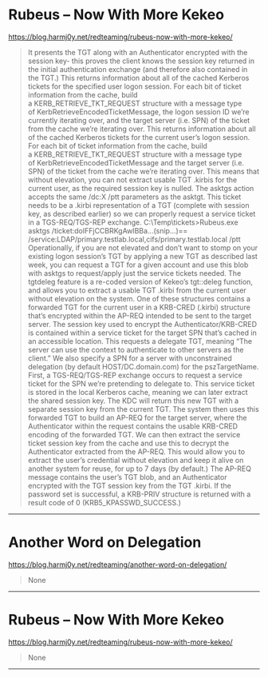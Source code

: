# Rubeus – Now With More Kekeo

https://blog.harmj0y.net/redteaming/rubeus-now-with-more-kekeo/
<blockquote>
It presents the TGT along with an Authenticator encrypted with the session key- this proves the client knows the session key returned in the initial authentication exchange (and therefore also contained in the TGT.) This returns information about all of the cached Kerberos tickets for the specified user logon session. For each bit of ticket information from the cache, build a KERB_RETRIEVE_TKT_REQUEST structure with a message type of KerbRetrieveEncodedTicketMessage, the logon session ID we’re currently iterating over, and the target server (i.e. SPN) of the ticket from the cache we’re iterating over. This returns information about all of the cached Kerberos tickets for the current user’s logon session. For each bit of ticket information from the cache, build a KERB_RETRIEVE_TKT_REQUEST structure with a message type of KerbRetrieveEncodedTicketMessage and the target server (i.e. SPN) of the ticket from the cache we’re iterating over. This means that without elevation, you can not extract usable TGT .kirbis for the current user, as the required session key is nulled. The asktgs action accepts the same /dc:X /ptt parameters as the asktgt. This ticket needs to be a .kirbi representation of a TGT (complete with session key, as described earlier) so we can properly request a service ticket in a TGS-REQ/TGS-REP exchange. C:\Temp\tickets>Rubeus.exe asktgs /ticket:doIFFjCCBRKgAwIBBa...(snip...)== /service:LDAP/primary.testlab.local,cifs/primary.testlab.local /ptt Operationally, if you are not elevated and don’t want to stomp on your existing logon session’s TGT by applying a new TGT as described last week, you can request a TGT for a given account and use this blob with asktgs to request/apply just the service tickets needed. The tgtdeleg feature is a re-coded version of Kekeo’s tgt::deleg function, and allows you to extract a usable TGT .kirbi from the current user without elevation on the system. One of these structures contains a forwarded TGT for the current user in a KRB-CRED (.kirbi) structure that’s encrypted within the AP-REQ intended to be sent to the target server. The session key used to encrypt the Authenticator/KRB-CRED is contained within a service ticket for the target SPN that’s cached in an accessible location. This requests a delegate TGT, meaning “The server can use the context to authenticate to other servers as the client.” We also specify a SPN for a server with unconstrained delegation (by default HOST/DC.domain.com) for the pszTargetName. First, a TGS-REQ/TGS-REP exchange occurs to request a service ticket for the SPN we’re pretending to delegate to. This service ticket is stored in the local Kerberos cache, meaning we can later extract the shared session key. The KDC will return this new TGT with a separate session key from the current TGT. The system then uses this forwarded TGT to build an AP-REQ for the target server, where the Authenticator within the request contains the usable KRB-CRED encoding of the forwarded TGT. We can then extract the service ticket session key from the cache and use this to decrypt the Authenticator extracted from the AP-REQ. This would allow you to extract the user’s credential without elevation and keep it alive on another system for reuse, for up to 7 days (by default.) The AP-REQ message contains the user’s TGT blob, and an Authenticator encrypted with the TGT session key from the TGT .kirbi. If the password set is successful, a KRB-PRIV structure is returned with a result code of 0 (KRB5_KPASSWD_SUCCESS.)
</blockquote>

---

# Another Word on Delegation

https://blog.harmj0y.net/redteaming/another-word-on-delegation/
<blockquote>
None
</blockquote>

---

# Rubeus – Now With More Kekeo

https://blog.harmj0y.net/redteaming/rubeus-now-with-more-kekeo/
<blockquote>
None
</blockquote>

---

